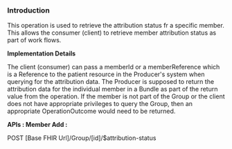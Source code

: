 
### Introduction

This operation is used to retrieve the attribution status fr a specific member. 
This allows the consumer (client) to retrieve member attribution status as part of work flows.


**Implementation Details**

The client (consumer) can pass a memberId or a memberReference which is a Reference to the patient resource in the Producer's system when querying for the attribution data. The Producer is supposed to return the attribution data for the individual member in a Bundle as part of the return value from the operation. If the member is not part of the Group or the client does not have appropriate privileges to query the Group, then an appropriate OperationOutcome would need to be returned. 

**APIs : Member Add :**

POST [Base FHIR Url]/Group/[id]/$attribution-status

